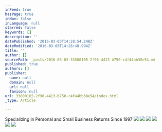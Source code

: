 ```yaml
---
inFeed: true
hasPage: true
inNav: false
inLanguage: null
starred: false
keywords: []
description: ''
datePublished: '2016-03-03T14:28:54.248Z'
dateModified: '2016-03-03T14:28:48.994Z'
title: ''
author: []
sourcePath: _posts/2016-03-03-33800105-2f96-4413-b750-c4f44bb38e54.md
published: true
authors: []
publisher:
  name: null
  domain: null
  url: null
  favicon: null
url: 33800105-2f96-4413-b750-c4f44bb38e54/index.html
_type: Article

---
```

Specializing in Personal and Small Business Returns Since 1997
![](https://the-grid-user-content.s3-us-west-2.amazonaws.com/598294be-7bdd-4935-b629-fe6e4ab36832.JPG)
![](https://the-grid-user-content.s3-us-west-2.amazonaws.com/2af4d291-2fd4-44b8-8d78-61e9eaa1a14b.JPG)
![](https://the-grid-user-content.s3-us-west-2.amazonaws.com/39f837d4-8318-4cd5-abdd-5802df09945b.JPG)
![](https://the-grid-user-content.s3-us-west-2.amazonaws.com/306b855b-5e98-4e8d-8ada-c9051ba9fdbc.JPG)
![](https://the-grid-user-content.s3-us-west-2.amazonaws.com/70c64724-5ac2-48e7-a45a-15579e391497.JPG)
![](https://the-grid-user-content.s3-us-west-2.amazonaws.com/551b59d3-6002-4e9b-8252-1ee1697f17d5.JPG)